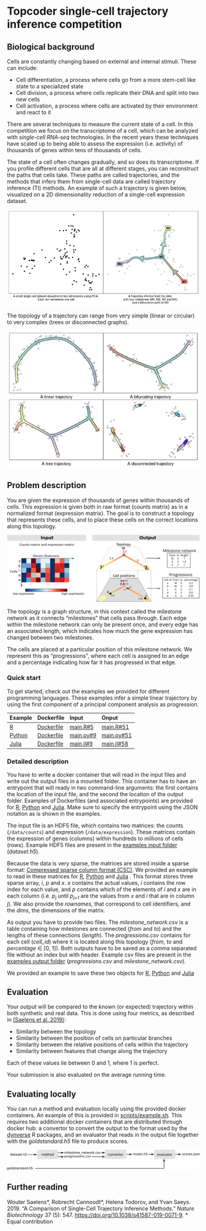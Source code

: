 Topcoder single-cell trajectory inference competition
================

## Biological background

Cells are constantly changing based on external and internal stimuli.
These can include:

  - Cell differentiation, a process where cells go from a more stem-cell
    like state to a specialized state
  - Cell division, a process where cells replicate their DNA and split
    into two new cells
  - Cell activation, a process where cells are activated by their
    environment and react to it

There are several techniques to measure the current state of a cell. In
this competition we focus on the transcriptome of a cell, which can be
analyzed with *single-cell RNA-seq* technologies. In the recent years
these techniques have scaled up to being able to assess the expression
(i.e. activity) of thousands of genes within tens of thousands of cells.

The state of a cell often changes gradually, and so does its
transcriptome. If you profile different cells that are all at different
stages, you can reconstruct the paths that cells take. These paths are
called trajectories, and the methods that infers them from single-cell
data are called trajectory inference (TI) methods. An example of such a
trajectory is given below, visualized on a 2D dimensionality reduction
of a single-cell expression dataset.

![](description_files/figure-gfm/unnamed-chunk-2-1.png)<!-- -->

The topology of a trajectory can range from very simple (linear or
circular) to very complex (trees or disconnected graphs).

![](description_files/figure-gfm/unnamed-chunk-3-1.png)<!-- -->

## Problem description

You are given the expression of thousands of genes within thousands of
cells. This expression is given both in raw format (counts matrix) as in
a normalized format (expression matrix). The goal is to construct a
topology that represents these cells, and to place these cells on the
correct locations along this topology.

![](img/input_output.png)

The topology is a graph structure, in this context called the milestone
network as it connects “milestones” that cells pass through. Each edge
within the milestone network can only be present once, and every edge
has an associated length, which indicates how much the gene expression
has changed between two milestones.

The cells are placed at a particular position of this milestone network.
We represent this as “progressions”, where each cell is assigned to an
edge and a percentage indicating how far it has progressed in that edge.

### Quick start

To get started, check out the examples we provided for different
programming languages. These examples infer a simple linear trajectory
by using the first component of a principal component analysis as
progression.

| Example                                | Dockerfile                                            | Input                                                 | Onput                                                   |
| :------------------------------------- | :---------------------------------------------------- | :---------------------------------------------------- | :------------------------------------------------------ |
| [R](../containers/methods/r)           | [Dockerfile](../containers/methods/r/Dockerfile)      | [main.R\#5](../containers/methods/r/main.R#L5)        | [main.R\#51](../containers/methods/r/main.R#L51)        |
| [Python](../containers/methods/python) | [Dockerfile](../containers/methods/python/Dockerfile) | [main.py\#9](../containers/methods/python/main.py#L9) | [main.py\#51](../containers/methods/python/main.py#L51) |
| [Julia](../containers/methods/julia)   | [Dockerfile](../containers/methods/julia/Dockerfile)  | [main.jl\#9](../containers/methods/julia/main.jl#L9)  | [main.jl\#58](../containers/methods/julia/main.jl#L58)  |

### Detailed description

You have to write a docker container that will read in the input files
and write out the output files in a mounted folder. This container has
to have an entrypoint that will ready in two command-line arguments: the
first contains the location of the input file, and the second the
location of the output folder. Examples of Dockerfiles (and associated
entrypoints) are provided for [R](../containers/methods/r/Dockerfile),
[Python](../containers/methods/python/Dockerfile) and
[Julia](../containers/methods/julia/Dockerfile). Make sure to specify
the entrypoint using the JSON notation as is shown in the examples.

The input file is an HDF5 file, which contains two matrices: the counts
(`/data/counts`) and expression (`/data/expression`). These matrices
contain the expression of genes (columns) within hundreds to millions of
cells (rows). Example HDF5 files are present in the [examples input
folder](../examples/input) (*dataset.h5*).

Because the data is very sparse, the matrices are stored inside a sparse
format: [Compressed sparse column format
(CSC)](https://docs.scipy.org/doc/scipy/reference/generated/scipy.sparse.csc_matrix.html).
We provided an example to read in these matrices for
[R](../containers/methods/r/main.R#L5),
[Python](../containers/methods/python/main.py#L9) and
[Julia](../containers/methods/julia/main.jl#L9) . This format stores
three sparse array, *i*, *p* and *x*. *x* contains the actual values,
*i* contains the row index for each value, and *p* contains which of the
elements of *i* and *x* are in each column (i.e. *p*<sub><i>j</i></sub>
until *p*<sub><i>j+1</i></sub> are the values from *x* and *i* that are
in column *j*). We also provide the *rownames*, that correspond to cell
identifiers, and the *dims*, the dimensions of the matrix.

As output you have to provide two files. The *milestone\_network.csv* is
a table containing how milestones are connected (*from* and *to*) and
the lengths of these connections (*length*). The *progressions.csv*
contains for each cell (*cell\_id*) where it is located along this
topology (*from*, *to* and *percentage* ∈ \[0, 1\]). Both outputs have
to be saved as a comma separated file without an index but with header.
Example csv files are present in the [examples output
folder](../examples/output) (*progressions.csv* and
*milestone\_network.csv*).

We provided an example to save these two objects for
[R](../containers/methods/r/main.R#L51),
[Python](../containers/methods/python/main.py#L51) and
[Julia](../containers/methods/julia/main.jl#L58)

## Evaluation

Your output will be compared to the known (or expected) trajectory
within both synthetic and real data. This is done using four metrics, as
described in [(Saelens et
al. 2019)](https://doi.org/10.1038/s41587-019-0071-9):

  - Similarity between the topology
  - Similarity between the position of cells on particular branches
  - Similarity between the relative positions of cells within the
    trajectory
  - Similarity between features that change along the trajectory

Each of these values lie between 0 and 1, where 1 is perfect.

Your submission is also evaluated on the average running time.

## Evaluating locally

You can run a method and evaluation locally using the provided docker
containers. An example of this is provided in
[scripts/example.sh](../scripts/example.sh). This requires two
additional docker containers that are distributed through docker hub: a
convertor to convert the output to the format used by the
[dynverse](https://dynverse.org) R packages, and an evaluator that reads
in the output file together with the *goldstandard.h5* file to produce
scores.

![](img/containers.png)

## Further reading

<div id="refs" class="references">

<div id="ref-Saelens_Cannoodt_Todorov_Saeys_2019">

Wouter Saelens\*, Robrecht Cannoodt\*, Helena Todorov, and Yvan Saeys.
2019. “A Comparison of Single-Cell Trajectory Inference Methods.”
*Nature Biotechnology* 37 (5): 547.
<https://doi.org/10.1038/s41587-019-0071-9>.
\* Equal contribution

</div>

</div>
